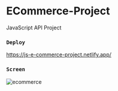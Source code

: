 # ECommerce-Project
 JavaScript API Project

 ### `Deploy`
 https://js-e-commerce-project.netlify.app/

 ### `Screen`
 
![ecommerce](https://github.com/ruveydaakbolat/ECommerce-Project/assets/54941922/daebd319-3e6b-4c04-8fcf-d2ff39f8c71d)
